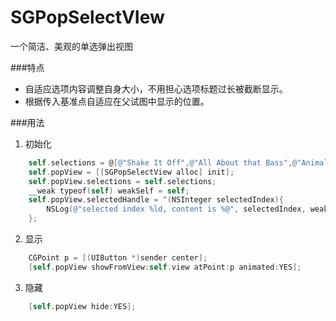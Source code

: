 SGPopSelectVIew
===============

一个简洁、美观的单选弹出视图

###特点
- 自适应选项内容调整自身大小，不用担心选项标题过长被截断显示。
- 根据传入基准点自适应在父试图中显示的位置。

###用法
1. 初始化
```objective-c
    self.selections = @[@"Shake It Off",@"All About that Bass",@"Animals",@"Take Me To Church",@"Out Of The Woods",@"Centuries",@"I'm Not the Only One",@"Burnin' It Down"];
    self.popView = [[SGPopSelectView alloc] init];
    self.popView.selections = self.selections;
    __weak typeof(self) weakSelf = self;
    self.popView.selectedHandle = ^(NSInteger selectedIndex){
        NSLog(@"selected index %ld, content is %@", selectedIndex, weakSelf.selections[selectedIndex]);
    };
```
2. 显示
```objective-c
    CGPoint p = [(UIButton *)sender center];
    [self.popView showFromView:self.view atPoint:p animated:YES];
```
3. 隐藏
```objective-c
    [self.popView hide:YES];
```

